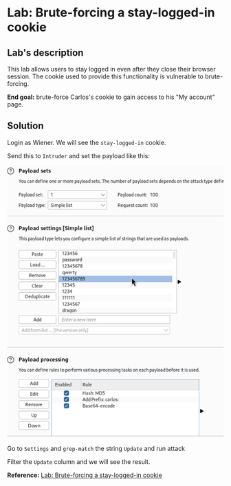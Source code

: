 
# Lab: Brute-forcing a stay-logged-in cookie

## Lab's description

This lab allows users to stay logged in even after they close their browser session. The cookie used to provide this functionality is vulnerable to brute-forcing.

**End goal:** brute-force Carlos's cookie to gain access to his "My account" page.

## Solution

Login as Wiener. We will see the `stay-logged-in` cookie.

Send this to `Intruder` and set the payload like this:

![](img/2.png)

Go to `Settings` and `grep-match` the string `Update` and run attack 

Filter the `Update` column and we will see the result.

**Reference:** [Lab: Brute-forcing a stay-logged-in cookie](https://portswigger.net/web-security/learning-paths/authentication-vulnerabilities/vulnerabilities-in-other-authentication-mechanisms/authentication/other-mechanisms/lab-brute-forcing-a-stay-logged-in-cookie)
